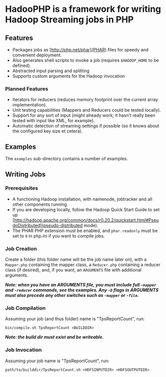# HadooPHP is a framework for writing Hadoop Streaming jobs in PHP

## Features

* Packages jobs as [http://php.net/phar](PHAR) files for speedy and convenient deployment.
 * Also generates shell scripts to invoke a job (requires `$HADOOP_HOME` to be defined).
* Abstracted input parsing and splitting
* Supports custom arguments for the Hadoop invocation


### Planned Features

* Iterators for reducers (reduces memory footprint over the current array implementation).
* Unit testing capabilities (Mappers and Reducers could be tested locally).
* Support for any sort of input (might already work; it hasn't really been tested with input like XML, for example).
* Automatic detection of streaming settings if possible (so it knows about the configured key size et cetera).


## Examples

The `examples` sub-directory contains a number of examples.


## Writing Jobs

### Prerequisites

* A functioning Hadoop installation, with namenode, jobtracker and all other components running.
 * If you are developing locally, follow the Hadoop Quick Start Guide to set up [http://hadoop.apache.org/common/docs/r0.20.2/quickstart.html#PseudoDistributed](pseudo-distributed mode).
* The PHAR PHP extension must be enabled, and `phar.readonly` must be set to `0` in php.ini if you want to compile jobs.


### Job Creation

Create a folder (this folder name will be the job name later on), with a `Mapper.php` containing the mapper class, a `Reducer.php` containing a reducer class (if desired), and, if you want, an `ARGUMENTS` file with additional arguments.

***Note: when you have an ARGUMENTS file, you must include full `-mapper` and `-reducer` commands, see the examples. Any `-D` flags in ARGUMENTS must also precede any other switches such as `-mapper` or `-file`.***

### Job Compilation

Assuming your job (and thus folder) name is "TpsReportCount", run:

    bin/compile.sh TpsReportCount <BUILDDIR>

***Note: the build dir must exist and be writeable.***

### Job Invocation

Assuming your job name is "TpsReportCount", run:

    path/to/builddir/TpsReportCount.sh <HDFSINPUTDIR> <HDFSOUTPUTDIR>
